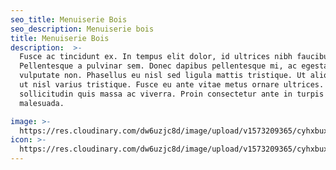```yaml
---
seo_title: Menuiserie Bois
seo_description: Menuiserie bois
title: Menuiserie Bois
description:  >-
  Fusce ac tincidunt ex. In tempus elit dolor, id ultrices nibh faucibus quis.
  Pellentesque a pulvinar sem. Donec dapibus pellentesque mi, ac egestas nisi
  vulputate non. Phasellus eu nisl sed ligula mattis tristique. Ut aliquet justo
  ut nisl varius tristique. Fusce eu ante vitae metus ornare ultrices. Quisque
  sollicitudin quis massa ac viverra. Proin consectetur ante in turpis porttitor
  malesuada.

image: >-
  https://res.cloudinary.com/dw6uzjc8d/image/upload/v1573209365/cyhxbuxp5allk3nnetui.png
icon: >-
  https://res.cloudinary.com/dw6uzjc8d/image/upload/v1573209365/cyhxbuxp5allk3nnetui.png
---
```


